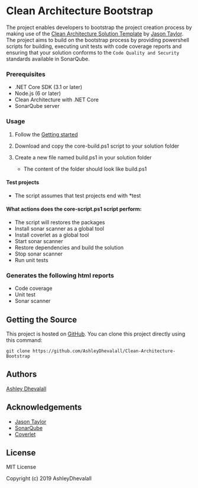 # Clean Architecture Bootstrap
The project enables developers to bootstrap the project creation process by making use of the [Clean Architecture Solution Template](https://jasontaylor.dev/clean-architecture-getting-started/) by [Jason Taylor](https://jasontaylor.dev/). The project aims to build on the bootstrap process by providing powershell scripts for building, executing unit tests with code coverage reports and ensuring that your solution conforms to the `Code Quality and Security` standards available in SonarQube.

### Prerequisites
* .NET Core SDK (3.1 or later)
* Node.js (6 or later)
* Clean Architecture with .NET Core
* SonarQube server

### Usage
1. Follow the [Getting started](https://github.com/jasontaylordev/CleanArchitecture#getting-started)

2. Download and copy the core-build.ps1 script to your solution folder

3. Create a new file named build.ps1 in your solution folder
   * The content of the folder should look like build.ps1

#### Test projects
* The script assumes that test projects end with *test

#### What actions does the core-script.ps1 script perform:
* The script will restores the packages
* Install sonar scanner as a global tool
* Install coverlet as a global tool
* Start sonar scanner
* Restore dependencies and build the solution
* Stop sonar scanner
* Run unit tests

### Generates the following html reports
* Code coverage
* Unit test
* Sonar scanner

## Getting the Source

This project is hosted on [GitHub](https://github.com/AshleyDhevalall/Clean-Architecture-Bootstrap). You can clone this project directly using this command:
```
git clone https://github.com/AshleyDhevalall/Clean-Architecture-Bootstrap
```

## Authors

[Ashley Dhevalall](https://github.com/AshleyDhevalall)

## Acknowledgements

* [Jason Taylor](https://jasontaylor.dev/clean-architecture-getting-started/)
* [SonarQube](<http://nunit.org>)
* [Coverlet](<https://github.com/gurock/testrail-api>)

## License

MIT License

Copyright (c) 2019 AshleyDhevalall
